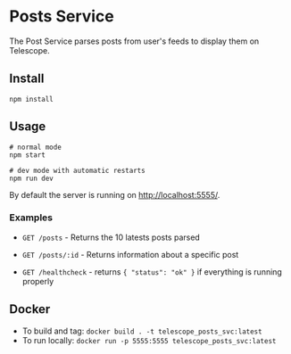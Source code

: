 # Posts Service

The Post Service parses posts from user's feeds to display them on Telescope.

## Install

```
npm install
```

## Usage

```
# normal mode
npm start

# dev mode with automatic restarts
npm run dev
```

By default the server is running on <http://localhost:5555/>.

### Examples

- `GET /posts` - Returns the 10 latests posts parsed

- `GET /posts/:id` - Returns information about a specific post

- `GET /healthcheck` - returns `{ "status": "ok" }` if everything is running properly

## Docker

- To build and tag: `docker build . -t telescope_posts_svc:latest`
- To run locally: `docker run -p 5555:5555 telescope_posts_svc:latest`

